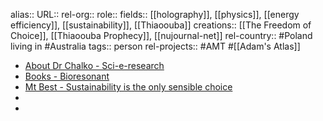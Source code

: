 alias::
URL::
rel-org::
role::
fields:: [[holography]], [[physics]], [[energy efficiency]], [[sustainability]], [[Thiaoouba]]
creations:: [[The Freedom of Choice]], [[Thiaoouba Prophecy]], [[nujournal-net]]
rel-country:: #Poland living in #Australia
tags:: person
rel-projects:: #AMT #[[Adam's Atlas]]



- [About Dr Chalko - Sci-e-research](https://sci-e-research.com/about-author/)
- [Books - Bioresonant](https://bioresonant.com/category/books/)
- [Mt Best - Sustainability is the only sensible choice](https://mtbest.net/)
-
-
